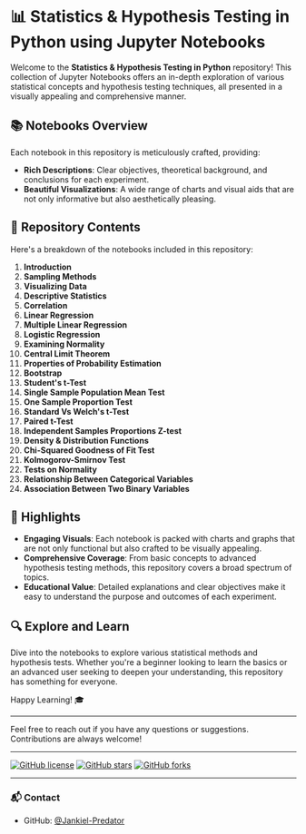# 📊 Statistics & Hypothesis Testing in Python using Jupyter Notebooks

Welcome to the **Statistics & Hypothesis Testing in Python** repository! This collection of Jupyter Notebooks offers an in-depth exploration of various statistical concepts and hypothesis testing techniques, all presented in a visually appealing and comprehensive manner.

## 📚 Notebooks Overview

Each notebook in this repository is meticulously crafted, providing:
- **Rich Descriptions**: Clear objectives, theoretical background, and conclusions for each experiment.
- **Beautiful Visualizations**: A wide range of charts and visual aids that are not only informative but also aesthetically pleasing.

## 📁 Repository Contents

Here's a breakdown of the notebooks included in this repository:

1. **Introduction**
2. **Sampling Methods**
3. **Visualizing Data**
4. **Descriptive Statistics**
5. **Correlation**
6. **Linear Regression**
7. **Multiple Linear Regression**
8. **Logistic Regression**
9. **Examining Normality**
10. **Central Limit Theorem**
11. **Properties of Probability Estimation**
12. **Bootstrap**
13. **Student's t-Test**
14. **Single Sample Population Mean Test**
15. **One Sample Proportion Test**
16. **Standard Vs Welch's t-Test**
17. **Paired t-Test**
18. **Independent Samples Proportions Z-test**
19. **Density & Distribution Functions**
20. **Chi-Squared Goodness of Fit Test**
21. **Kolmogorov-Smirnov Test**
22. **Tests on Normality**
23. **Relationship Between Categorical Variables**
24. **Association Between Two Binary Variables**

## 🌟 Highlights

- **Engaging Visuals**: Each notebook is packed with charts and graphs that are not only functional but also crafted to be visually appealing.
- **Comprehensive Coverage**: From basic concepts to advanced hypothesis testing methods, this repository covers a broad spectrum of topics.
- **Educational Value**: Detailed explanations and clear objectives make it easy to understand the purpose and outcomes of each experiment.

## 🔍 Explore and Learn

Dive into the notebooks to explore various statistical methods and hypothesis tests. Whether you're a beginner looking to learn the basics or an advanced user seeking to deepen your understanding, this repository has something for everyone.

Happy Learning! 🎓

---

Feel free to reach out if you have any questions or suggestions. Contributions are always welcome!

---

[![GitHub license](https://img.shields.io/github/license/Jankiel-Predator/Statistics)](https://github.com/Jankiel-Predator/Statistics/blob/main/LICENSE)
[![GitHub stars](https://img.shields.io/github/stars/Jankiel-Predator/Statistics)](https://github.com/Jankiel-Predator/Statistics/stargazers)
[![GitHub forks](https://img.shields.io/github/forks/Jankiel-Predator/Statistics)](https://github.com/Jankiel-Predator/Statistics/network)

---

### 📬 Contact

- GitHub: [@Jankiel-Predator](https://github.com/Jankiel-Predator)
